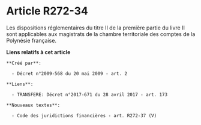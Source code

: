 # Article R272-34

Les dispositions réglementaires du titre II de la première partie du livre II sont applicables aux magistrats de la chambre
territoriale des comptes de la Polynésie française.

**Liens relatifs à cet article**

	**Créé par**:

	  - Décret n°2009-568 du 20 mai 2009 - art. 2

	**Liens**:

	  - TRANSFERE: Décret n°2017-671 du 28 avril 2017 - art. 173

	**Nouveaux textes**:

	  - Code des juridictions financières - art. R272-37 (V)
